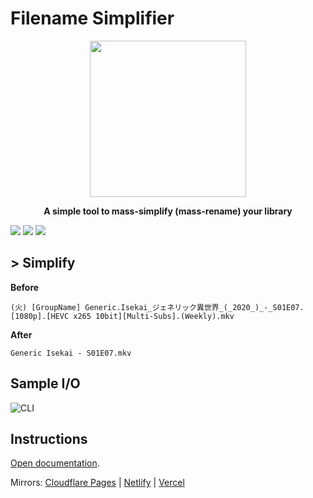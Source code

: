 # Filename Simplifier
<p align="center">
  <img width="250" height="250" src="https://i.imgur.com/yNhvFMr.png">
</p>
<b>
<p align="center" style = "emphasis">
  A simple tool to mass-simplify (mass-rename) your library
</p>
</b>

<a href="https://github.com/Az-21/filename-simplifier/blob/main/LICENSE" alt="GPL 3.0">
        <img src="https://img.shields.io/github/license/Az-21/filename-simplifier?style=for-the-badge" /></a>
<a href="" alt="C#10">
        <img src="https://img.shields.io/badge/Built%20With-C%20Sharp-%23630094?style=for-the-badge&logo=c-sharp" /></a>
<a href="" alt=".NET7">
        <img src="https://img.shields.io/badge/Built%20On-.NET7-%234E2ACD?style=for-the-badge&logo=dotnet" /></a>

## > Simplify
**Before**
```
(火) [GroupName] Generic.Isekai_ジェネリック異世界_(_2020_)_-_S01E07.[1080p].[HEVC x265 10bit][Multi-Subs].(Weekly).mkv
```
**After**
```
Generic Isekai - S01E07.mkv
```

## Sample I/O

![CLI](https://ucarecdn.com/6e75db27-f596-40db-8060-9f0a2b04600b/cli.png)

## Instructions
[Open documentation](https://visceral.pages.dev/docs/filename-simplifier/install.html).

Mirrors: [Cloudflare Pages](https://visceral.pages.dev/docs/filename-simplifier/install.html) | [Netlify](https://visceral.netlify.app/docs/filename-simplifier/install.html) | [Vercel](https://visceral.vercel.app/docs/filename-simplifier/install.html)
